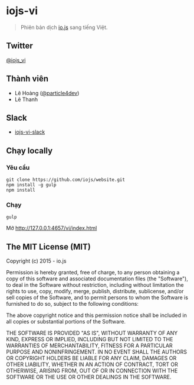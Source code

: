# iojs-vi
> Phiên bản dịch [io.js](https://iojs.org/) sang tiếng Việt.

## Twitter

[@iojs_vi](https://twitter.com)

## Thành viên

- Lê Hoàng ([@particle4dev](https://github.com/particle4dev))
- Lê Thanh

## Slack

* [iojs-vi-slack]()

## Chạy locally

### Yêu cầu

```
git clone https://github.com/iojs/website.git
npm install -g gulp
npm install
```

### Chạy

```
gulp
```
Mở http://127.0.0.1:4657/vi/index.html

## The MIT License (MIT)

Copyright (c) 2015 - io.js

Permission is hereby granted, free of charge, to any person obtaining a copy
of this software and associated documentation files (the "Software"), to deal
in the Software without restriction, including without limitation the rights
to use, copy, modify, merge, publish, distribute, sublicense, and/or sell
copies of the Software, and to permit persons to whom the Software is
furnished to do so, subject to the following conditions:

The above copyright notice and this permission notice shall be included in
all copies or substantial portions of the Software.

THE SOFTWARE IS PROVIDED "AS IS", WITHOUT WARRANTY OF ANY KIND, EXPRESS OR
IMPLIED, INCLUDING BUT NOT LIMITED TO THE WARRANTIES OF MERCHANTABILITY,
FITNESS FOR A PARTICULAR PURPOSE AND NONINFRINGEMENT. IN NO EVENT SHALL THE
AUTHORS OR COPYRIGHT HOLDERS BE LIABLE FOR ANY CLAIM, DAMAGES OR OTHER
LIABILITY, WHETHER IN AN ACTION OF CONTRACT, TORT OR OTHERWISE, ARISING FROM,
OUT OF OR IN CONNECTION WITH THE SOFTWARE OR THE USE OR OTHER DEALINGS IN
THE SOFTWARE.
